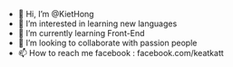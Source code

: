 - 👋 Hi, I’m @KietHong
- 👀 I’m interested in learning new languages
- 🌱 I’m currently learning Front-End
- 💞️ I’m looking to collaborate with passion people
- 📫 How to reach me 
facebook : facebook.com/keatkatt
